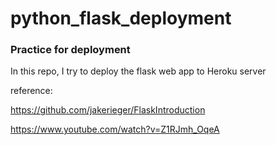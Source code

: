 # python_flask_deployment
 ### Practice for deployment
 
 In this repo, I try to deploy the flask web app to Heroku server
 
 reference: 
 
 https://github.com/jakerieger/FlaskIntroduction
 
 https://www.youtube.com/watch?v=Z1RJmh_OqeA
